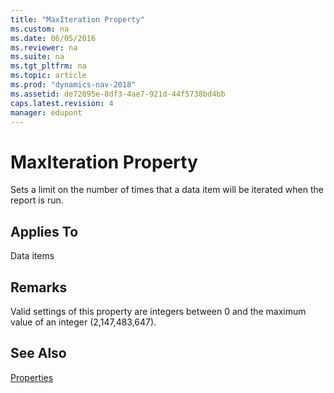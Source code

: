 ```yaml
---
title: "MaxIteration Property"
ms.custom: na
ms.date: 06/05/2016
ms.reviewer: na
ms.suite: na
ms.tgt_pltfrm: na
ms.topic: article
ms.prod: "dynamics-nav-2018"
ms.assetid: de72895e-8df3-4ae7-921d-44f5738bd4bb
caps.latest.revision: 4
manager: edupont
---
```

# MaxIteration Property
Sets a limit on the number of times that a data item will be iterated when the report is run.  
  
## Applies To  
 Data items  
  
## Remarks  
 Valid settings of this property are integers between 0 and the maximum value of an integer \(2,147,483,647\).  
  
## See Also  
 [Properties](Properties.md)
